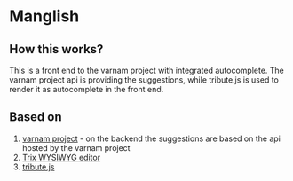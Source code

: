 # Manglish

## How this works?

This is a front end to the varnam project with integrated autocomplete. The varnam project api is providing the suggestions, while tribute.js is used to render it as autocomplete in the front end.

## Based on

1. [varnam project](https://github.com/varnamproject/varnamd) - on the backend the suggestions are based on the api hosted by the varnam project
2. [Trix WYSIWYG editor](https://github.com/basecamp/trix)
3. [tribute.js](https://github.com/zurb/tribute)